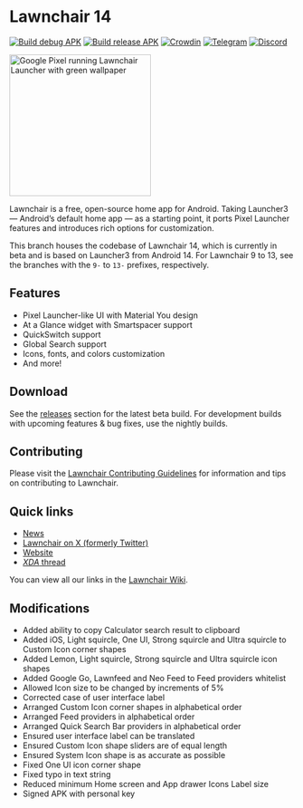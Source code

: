 # Lawnchair 14

[![Build debug APK](https://github.com/LawnchairLauncher/lawnchair/actions/workflows/ci.yml/badge.svg)](https://github.com/LawnchairLauncher/lawnchair/actions/workflows/ci.yml)
[![Build release APK](https://github.com/LawnchairLauncher/lawnchair/actions/workflows/release_update.yml/badge.svg)](https://github.com/LawnchairLauncher/lawnchair/actions/workflows/release_update.yml)
[![Crowdin](https://badges.crowdin.net/e/188ba69d884418987f0b7f1dd55e3a4e/localized.svg)](https://lawnchair.crowdin.com/lawnchair)
[![Telegram](https://img.shields.io/endpoint?url=https%3A%2F%2Ftg.sumanjay.workers.dev%2Flccommunity)](https://t.me/lccommunity)
[![Discord](https://img.shields.io/discord/803299970169700402?label=server&logo=discord)](https://discord.gg/3x8qNWxgGZ)

<picture>
    <!-- Avoid image being clickable with slight workaround -->
    <!-- ❤️ Credit to Raine for the original mockup on the Lawnchair Discord -->
    <!-- ❤️ Credit to Lawrence Kayku for the current mockup on Unsplash 
            https://unsplash.com/photos/photography-of-green-leaves-ZVKr8wADhpc 
    -->
    <source media="(prefers-color-scheme: dark)" srcset="docs/assets/device-frame.png" width="250px">
    <img alt="Google Pixel running Lawnchair Launcher with green wallpaper" src="docs/assets/device-frame.png" width="250px">
</picture>

Lawnchair is a free, open-source home app for Android. Taking Launcher3 — Android’s default home app — as a starting point, it ports Pixel Launcher features and introduces rich options for customization.

This branch houses the codebase of Lawnchair 14, which is currently in beta and is based on Launcher3 from Android 14. For Lawnchair 9 to 13, see the branches with the `9-` to `13-` prefixes, respectively.

## Features

-   Pixel Launcher-like UI with Material You design
-   At a Glance widget with Smartspacer support
-   QuickSwitch support
-   Global Search support
-   Icons, fonts, and colors customization
-   And more!

## Download

See the [releases](https://github.com/LawnchairLauncher/lawnchair/releases) section for the latest
beta build. For development builds with upcoming features & bug fixes, use the nightly builds.

## Contributing

Please visit the [Lawnchair Contributing Guidelines](CONTRIBUTING.md) for information and tips on contributing to Lawnchair.

## Quick links

-   [News](https://t.me/lawnchairci)
-   [Lawnchair on X (formerly Twitter)](https://x.com/lawnchairapp)
-   [Website](https://lawnchair.app)
-   [_XDA_ thread](https://forum.xda-developers.com/t/lawnchair-customizable-pixel-launcher.3627137/)

You can view all our links in the [Lawnchair Wiki](https://github.com/LawnchairLauncher/lawnchair/wiki).

## Modifications

-   Added ability to copy Calculator search result to clipboard
-   Added iOS, Light squircle, One UI, Strong squircle and Ultra squircle to Custom Icon corner shapes
-   Added Lemon, Light squircle, Strong squircle and Ultra squircle icon shapes
-   Added Google Go, Lawnfeed and Neo Feed to Feed providers whitelist
-   Allowed Icon size to be changed by increments of 5%
-   Corrected case of user interface label
-   Arranged Custom Icon corner shapes in alphabetical order
-   Arranged Feed providers in alphabetical order
-   Arranged Quick Search Bar providers in alphabetical order
-   Ensured user interface label can be translated
-   Ensured Custom Icon shape sliders are of equal length
-   Ensured System Icon shape is as accurate as possible
-   Fixed One UI icon corner shape
-   Fixed typo in text string
-   Reduced minimum Home screen and App drawer Icons Label size
-   Signed APK with personal key
